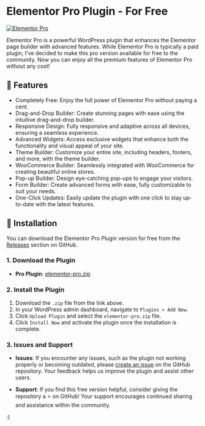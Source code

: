 # Elementor Pro Plugin - For Free

[![Elementor Pro](./.github/elementor-logo.png)](https://elementor.com/)

Elementor Pro is a powerful WordPress plugin that enhances the Elementor page builder with advanced features. While Elementor Pro is typically a paid plugin, I've decided to make this pro version available for free to the community. Now you can enjoy all the premium features of Elementor Pro without any cost!

## 🎉 Features

   - Completely Free: Enjoy the full power of Elementor Pro without paying a cent.
   - Drag-and-Drop Builder: Create stunning pages with ease using the intuitive drag-and-drop builder.
   - Responsive Design: Fully responsive and adaptive across all devices, ensuring a seamless experience.
   - Advanced Widgets: Access exclusive widgets that enhance both the functionality and visual appeal of your site.
   - Theme Builder: Customize your entire site, including headers, footers, and more, with the theme builder.
   - WooCommerce Builder: Seamlessly integrated with WooCommerce for creating beautiful online stores.
   - Pop-up Builder: Design eye-catching pop-ups to engage your visitors.
   - Form Builder: Create advanced forms with ease, fully customizable to suit your needs.
   - One-Click Updates: Easily update the plugin with one click to stay up-to-date with the latest features.

## 🚀 Installation

You can download the Elementor Pro Plugin version for free from the [Releases](https://github.com/sharafdin/elementor-pro-nulled/releases) section on GitHub.

### 1. Download the Plugin

- **Pro Plugin**: [elementor-pro.zip](https://github.com/sharafdin/nulled-elementor-pro/releases/download/elementor-pro_v3.24.4/elementor-pro_v3.24.4.zip)

### 2. Install the Plugin

1. Download the `.zip` file from the link above.
2. In your WordPress admin dashboard, navigate to `Plugins > Add New`.
3. Click `Upload Plugin` and select the `elementor-pro.zip` file.
4. Click `Install Now` and activate the plugin once the installation is complete.

### 3. Issues and Support

- **Issues**: If you encounter any issues, such as the plugin not working properly or becoming outdated, please [create an issue](https://github.com/sharafdin/elementor-pro-nulled/issues) on the GitHub repository. Your feedback helps us improve the plugin and assist other users.

- **Support**: If you find this free version helpful, consider giving the repository a ⭐️ on GitHub! Your support encourages continued sharing and assistance within the community.

:)
